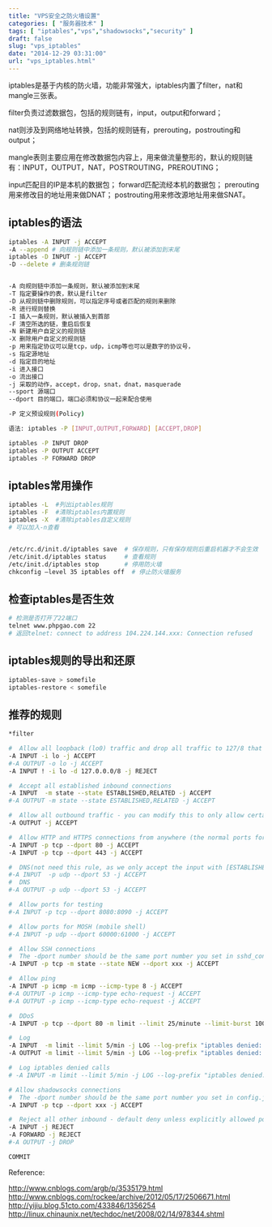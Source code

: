 ```yaml
---
title: "VPS安全之防火墙设置"
categories: [ "服务器技术" ]
tags: [ "iptables","vps","shadowsocks","security" ]
draft: false
slug: "vps_iptables"
date: "2014-12-29 03:31:00"
url: "vps_iptables.html"
---
```


iptables是基于内核的防火墙，功能非常强大，iptables内置了filter，nat和mangle三张表。

filter负责过滤数据包，包括的规则链有，input，output和forward；

nat则涉及到网络地址转换，包括的规则链有，prerouting，postrouting和output；

mangle表则主要应用在修改数据包内容上，用来做流量整形的，默认的规则链有：INPUT，OUTPUT，NAT，POSTROUTING，PREROUTING；

input匹配目的IP是本机的数据包；
forward匹配流经本机的数据包；
prerouting用来修改目的地址用来做DNAT；
postrouting用来修改源地址用来做SNAT。


<!--more-->


## iptables的语法

```bash
iptables -A INPUT -j ACCEPT
-A --append # 向规则链中添加一条规则，默认被添加到末尾
iptables -D INPUT -j ACCEPT
-D --delete # 删条规则链


-A 向规则链中添加一条规则，默认被添加到末尾
-T 指定要操作的表，默认是filter
-D 从规则链中删除规则，可以指定序号或者匹配的规则来删除
-R 进行规则替换
-I 插入一条规则，默认被插入到首部
-F 清空所选的链，重启后恢复
-N 新建用户自定义的规则链
-X 删除用户自定义的规则链
-p 用来指定协议可以是tcp，udp，icmp等也可以是数字的协议号，
-s 指定源地址
-d 指定目的地址
-i 进入接口
-o 流出接口
-j 采取的动作，accept，drop，snat，dnat，masquerade
--sport 源端口
--dport 目的端口，端口必须和协议一起来配合使用

-P 定义预设规则(Policy)

语法: iptables -P [INPUT,OUTPUT,FORWARD] [ACCEPT,DROP]

iptables -P INPUT DROP
iptables -P OUTPUT ACCEPT
iptables -P FORWARD DROP

```

## iptables常用操作

```bash
iptables -L  #列出iptables规则
iptables -F  #清除iptables内置规则
iptables -X  #清除iptables自定义规则
# 可以加入-n查看


/etc/rc.d/init.d/iptables save  # 保存规则，只有保存规则后重启机器才不会生效
/etc/init.d/iptables status     # 查看规则
/etc/init.d/iptables stop       # 停用防火墙
chkconfig –level 35 iptables off  # 停止防火墙服务
```

## 检查iptables是否生效

```bash
# 检测是否打开了22端口
telnet www.phpgao.com 22
# 返回telnet: connect to address 104.224.144.xxx: Connection refused
```

## iptables规则的导出和还原

```bash
iptables-save > somefile
iptables-restore < somefile
```

## 推荐的规则

```bash
*filter

#  Allow all loopback (lo0) traffic and drop all traffic to 127/8 that doesn't use lo0
-A INPUT -i lo -j ACCEPT
#-A OUTPUT -o lo -j ACCEPT
-A INPUT ! -i lo -d 127.0.0.0/8 -j REJECT

#  Accept all established inbound connections
-A INPUT  -m state --state ESTABLISHED,RELATED -j ACCEPT
#-A OUTPUT -m state --state ESTABLISHED,RELATED -j ACCEPT

#  Allow all outbound traffic - you can modify this to only allow certain traffic
-A OUTPUT -j ACCEPT

#  Allow HTTP and HTTPS connections from anywhere (the normal ports for websites and SSL).
-A INPUT -p tcp --dport 80 -j ACCEPT
-A INPUT -p tcp --dport 443 -j ACCEPT

#  DNS(not need this rule, as we only accept the input with [ESTABLISHED,RELATED])
#-A INPUT  -p udp --dport 53 -j ACCEPT
#  DNS
#-A OUTPUT -p udp --dport 53 -j ACCEPT

#  Allow ports for testing
#-A INPUT -p tcp --dport 8080:8090 -j ACCEPT

#  Allow ports for MOSH (mobile shell)
#-A INPUT -p udp --dport 60000:61000 -j ACCEPT

#  Allow SSH connections
#  The -dport number should be the same port number you set in sshd_config
-A INPUT -p tcp -m state --state NEW --dport xxx -j ACCEPT

#  Allow ping
-A INPUT -p icmp -m icmp --icmp-type 8 -j ACCEPT
#-A OUTPUT -p icmp --icmp-type echo-request -j ACCEPT
#-A OUTPUT -p icmp --icmp-type echo-request -j ACCEPT

#  DDoS
-A INPUT -p tcp --dport 80 -m limit --limit 25/minute --limit-burst 100 -j ACCEPT

#  Log
-A INPUT  -m limit --limit 5/min -j LOG --log-prefix "iptables denied: " --log-level 7
-A OUTPUT -m limit --limit 5/min -j LOG --log-prefix "iptables denied: " --log-level 7

#  Log iptables denied calls
# -A INPUT -m limit --limit 5/min -j LOG --log-prefix "iptables denied: " --log-level 7

# Allow shadowsocks connections
#  The -dport number should be the same port number you set in config.json
-A INPUT -p tcp --dport xxx -j ACCEPT

#  Reject all other inbound - default deny unless explicitly allowed policy
-A INPUT -j REJECT
-A FORWARD -j REJECT
#-A OUTPUT -j DROP

COMMIT
```

Reference:

http://www.cnblogs.com/argb/p/3535179.html
http://www.cnblogs.com/rockee/archive/2012/05/17/2506671.html
http://yijiu.blog.51cto.com/433846/1356254
http://linux.chinaunix.net/techdoc/net/2008/02/14/978344.shtml